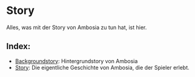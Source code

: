 # Story

Alles, was mit der Story von Ambosia zu tun hat, ist hier.

## Index:

* [Backgroundstory](Backgroundstory.md): Hintergrundstory von Ambosia
* [Story](Story.md): Die eigentliche Geschichte von Ambosia, die der Spieler erlebt.